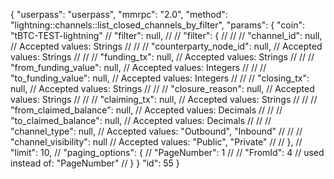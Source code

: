 {
    "userpass": "userpass",
    "mmrpc": "2.0",
    "method": "lightning::channels::list_closed_channels_by_filter",
    "params": {
        "coin": "tBTC-TEST-lightning"
        // "filter": null,
        // // "filter": {
        // //     // "channel_id": null, // Accepted values: Strings
        // //     // "counterparty_node_id": null, // Accepted values: Strings
        // //     // "funding_tx": null, // Accepted values: Strings
        // //     // "from_funding_value": null, // Accepted values: Integers
        // //     // "to_funding_value": null, // Accepted values: Integers
        // //     // "closing_tx": null, // Accepted values: Strings
        // //     // "closure_reason": null, // Accepted values: Strings
        // //     // "claiming_tx": null, // Accepted values: Strings
        // //     // "from_claimed_balance": null, // Accepted values: Decimals
        // //     // "to_claimed_balance": null, // Accepted values: Decimals
        // //     // "channel_type": null, // Accepted values: "Outbound", "Inbound"
        // //     // "channel_visibility": null // Accepted values: "Public", "Private"
        // // },
        // "limit": 10,
        // "paging_options": {
        //     "PageNumber": 1
        //     // "FromId": 4 // used instead of: "PageNumber"
        // }
    }
    "id": 55
}